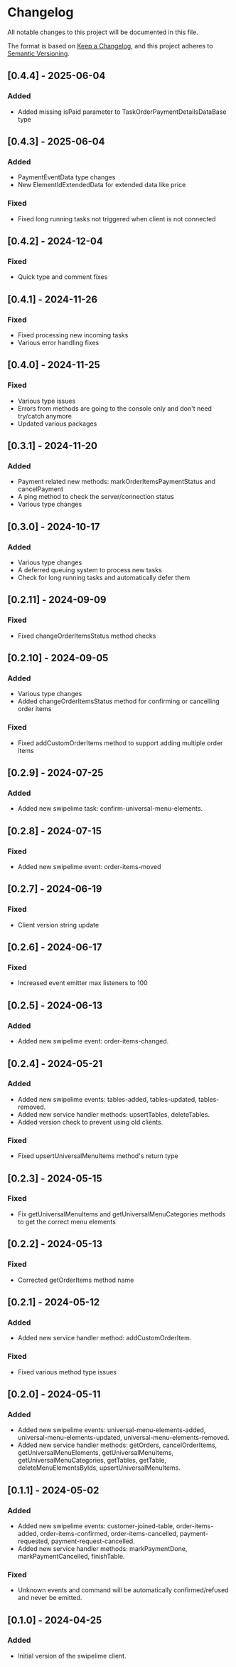# Changelog
All notable changes to this project will be documented in this file.

The format is based on [Keep a Changelog](https://keepachangelog.com/en/1.0.0/),
and this project adheres to [Semantic Versioning](https://semver.org/spec/v2.0.0.html).

## [0.4.4] - 2025-06-04
### Added
* Added missing isPaid parameter to TaskOrderPaymentDetailsDataBase type

## [0.4.3] - 2025-06-04
### Added
* PaymentEventData type changes
* New ElementIdExtendedData for extended data like price
### Fixed
* Fixed long running tasks not triggered when client is not connected

## [0.4.2] - 2024-12-04
### Fixed
* Quick type and comment fixes

## [0.4.1] - 2024-11-26
### Fixed
* Fixed processing new incoming tasks
* Various error handling fixes

## [0.4.0] - 2024-11-25
### Fixed
* Various type issues
* Errors from methods are going to the console only and don't need try/catch anymore
* Updated various packages

## [0.3.1] - 2024-11-20
### Added
* Payment related new methods: markOrderItemsPaymentStatus and cancelPayment
* A ping method to check the server/connection status
* Various type changes

## [0.3.0] - 2024-10-17
### Added
* Various type changes
* A deferred queuing system to process new tasks
* Check for long running tasks and automatically defer them

## [0.2.11] - 2024-09-09
### Fixed
* Fixed changeOrderItemsStatus method checks

## [0.2.10] - 2024-09-05
### Added
* Various type changes
* Added changeOrderItemsStatus method for confirming or cancelling order items
### Fixed
* Fixed addCustomOrderItems method to support adding multiple order items

## [0.2.9] - 2024-07-25
### Added
* Added new swipelime task: confirm-universal-menu-elements.

## [0.2.8] - 2024-07-15
### Fixed
* Added new swipelime event: order-items-moved

## [0.2.7] - 2024-06-19
### Fixed
* Client version string update

## [0.2.6] - 2024-06-17
### Fixed
* Increased event emitter max listeners to 100

## [0.2.5] - 2024-06-13
### Added
* Added new swipelime event: order-items-changed.

## [0.2.4] - 2024-05-21
### Added
* Added new swipelime events: tables-added, tables-updated, tables-removed.
* Added new service handler methods: upsertTables, deleteTables.
* Added version check to prevent using old clients.
### Fixed
* Fixed upsertUniversalMenuItems method's return type

## [0.2.3] - 2024-05-15
### Fixed
* Fix getUniversalMenuItems and getUniversalMenuCategories methods to get the correct menu elements

## [0.2.2] - 2024-05-13
### Fixed
* Corrected getOrderItems method name

## [0.2.1] - 2024-05-12
### Added
* Added new service handler method: addCustomOrderItem.
### Fixed
* Fixed various method type issues

## [0.2.0] - 2024-05-11
### Added
* Added new swipelime events: universal-menu-elements-added, universal-menu-elements-updated, universal-menu-elements-removed.
* Added new service handler methods: getOrders, cancelOrderItems, getUniversalMenuElements, getUniversalMenuItems, getUniversalMenuCategories, getTables, getTable, deleteMenuElementsByIds, upsertUniversalMenuItems.

## [0.1.1] - 2024-05-02
### Added
* Added new swipelime events: customer-joined-table, order-items-added, order-items-confirmed, order-items-cancelled, payment-requested, payment-request-cancelled.
* Added new service handler methods: markPaymentDone, markPaymentCancelled, finishTable.
### Fixed
* Unknown events and command will be automatically confirmed/refused and never be emitted.

## [0.1.0] - 2024-04-25
### Added
* Initial version of the swipelime client.
